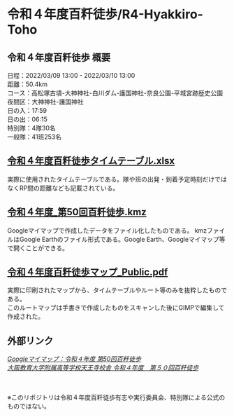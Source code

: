 # 令和４年度百粁徒歩/R4-Hyakkiro-Toho


## 令和４年度百粁徒歩 概要
日程：2022/03/09 13:00 - 2022/03/10 13:00<br>
距離：50.4km<br>
コース：高松塚古墳-大神神社-白川ダム-護国神社-奈良公園-平城宮跡歴史公園<br>
夜間区：大神神社-護国神社<br>
日の入：17:59<br>
日の出：06:15<br>
特別隊：4隊30名<br>
一般隊：41班253名


## [令和４年度百粁徒歩タイムテーブル.xlsx](令和４年度百粁徒歩タイムテーブル.xlsx)
実際に使用されたタイムテーブルである。隊や班の出発・到着予定時刻だけではなくRP間の距離なども記載されている。


## [令和４年度_第50回百粁徒歩.kmz](令和４年度_第50回百粁徒歩.kmz)
Googleマイマップで作成したデータをファイル化したものである。
kmzファイルはGoogle Earthのファイル形式である。Google Earth、Googleマイマップ等で開くことができる。


## [令和４年度百粁徒歩マップ_Public.pdf](令和４年度百粁徒歩マップ_Public.pdf)
実際に印刷されたマップから、タイムテーブルやルート等のみを抜粋したものである。<br>
このルートマップは手書きで作成したものをスキャンした後にGIMPで編集して作成された。


## 外部リンク
[_Googleマイマップ：令和４年度 第50回百粁徒歩_](https://www.google.com/maps/d/edit?mid=1NFiikd0GiVEzeL-7dMCdb8G_MHUs-hw&usp=sharing)<br>
[_大阪教育大学附属高等学校天王寺校舎 令和４年度_　_第５０回百粁徒歩_](https://f.osaka-kyoiku.ac.jp/tennoji-h/event_jichi/2022_100km_walk/)

<br><br>
※このリポジトリは令和４年度百粁徒歩有志や実行委員会、特別隊による公式のものではない。